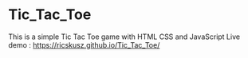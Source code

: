 # Tic_Tac_Toe

This is a simple Tic Tac Toe game with HTML CSS and JavaScript
Live demo : https://ricskusz.github.io/Tic_Tac_Toe/